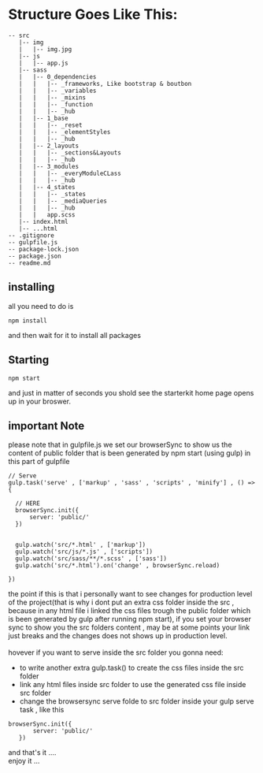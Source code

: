 # Structure Goes Like This:

```
-- src
   |-- img
   |   |-- img.jpg
   |-- js
   |   |-- app.js
   |-- sass
   |   |-- 0_dependencies
   |   |   |-- _frameworks, Like bootstrap & boutbon
   |   |   |-- _variables
   |   |   |-- _mixins
   |   |   |-- _function
   |   |   |-- _hub
   |   |-- 1_base
   |   |   |-- _reset
   |   |   |-- _elementStyles
   |   |   |-- _hub
   |   |-- 2_layouts
   |   |   |-- _sections&Layouts
   |   |   |-- _hub
   |   |-- 3_modules
   |   |   |-- _everyModuleCLass
   |   |   |-- _hub
   |   |-- 4_states
   |   |   |-- _states
   |   |   |-- _mediaQueries
   |   |   |-- _hub
   |   |   app.scss
   |-- index.html
   |-- ...html
-- .gitignore
-- gulpfile.js
-- package-lock.json
-- package.json
-- readme.md
```

## installing
all you need to do is
```
npm install
```
and then wait for it to install all packages

## Starting 
```
npm start
```
and just in matter of seconds you shold see the starterkit home page opens up in your broswer.

## important Note
please note that in gulpfile.js we set our browserSync to show us the content of public folder that is been generated by npm start (using gulp) in this part of gulpfile
   
  ```
  // Serve
gulp.task('serve' , ['markup' , 'sass' , 'scripts' , 'minify'] , () => {

    // HERE 
    browserSync.init({
        server: 'public/'
    })


    gulp.watch('src/*.html' , ['markup'])
    gulp.watch('src/js/*.js' , ['scripts'])
    gulp.watch('src/sass/**/*.scss' , ['sass'])
    gulp.watch('src/*.html').on('change' , browserSync.reload)

})
  ```

the point if this is that i personally want to see changes for production level of the project(that is why i dont put an extra css folder inside the src , because in any html file i linked the css files trough the public folder which is been generated by gulp after running npm start), if you set your browser sync to show you the src folders content , may be at some points your link just breaks and the changes does not shows up in production level.<br>
<br>
hovever if you want to serve inside the src folder you gonna need:
   * to write another extra gulp.task() to create the css files inside the src folder
   * link any html files inside src folder to use the generated css file inside src folder
   * change the browsersync serve folde to src folder inside your gulp serve task , like this 
   
 ```
 browserSync.init({
        server: 'public/'
    })
 ```
  
and that's it ....<br>
enjoy it ...
